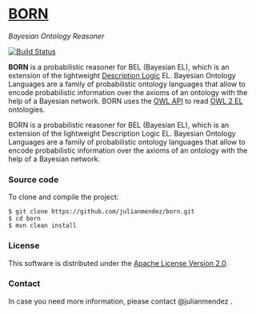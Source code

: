 # [BORN](http://julianmendez.github.io/born/)
*Bayesian Ontology Reasoner*


[![Build Status](https://travis-ci.org/julianmendez/born.png?branch=master)](https://travis-ci.org/julianmendez/born)


**BORN** is a probabilistic reasoner for BEL (Bayesian EL), which is an extension of the
lightweight [Description Logic](http://dl.kr.org/) EL. Bayesian Ontology Languages are a
family of probabilistic ontology languages that allow to encode probabilistic information
over the axioms of an ontology with the help of a Bayesian network. BORN uses
the [OWL API](http://owlcs.github.io/owlapi/) to
read [OWL 2 EL](http://www.w3.org/TR/owl2-profiles/#OWL_2_EL) ontologies.

BORN is a probabilistic reasoner for BEL (Bayesian EL), which is an extension of the lightweight Description Logic EL. 
Bayesian Ontology Languages are a family of probabilistic ontology languages that allow to encode probabilistic information over the axioms of an ontology with the help of a Bayesian network.


### Source code

To clone and compile the project:

```
$ git clone https://github.com/julianmendez/born.git
$ cd born
$ mvn clean install
```

### License

This software is distributed under the [Apache License Version 2.0](http://www.apache.org/licenses/LICENSE-2.0.txt).


### Contact

In case you need more information, please contact @julianmendez .


